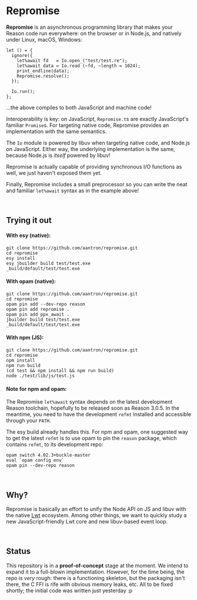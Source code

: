 # Repromise

**Repromise** is an asynchronous programming library that makes your Reason
code run everywhere: on the browser or in Node.js, and natively under Linux,
macOS, Windows:

```reason
let () = {
  ignore({
    let%await fd   = Io.open_("test/test.re");
    let%await data = Io.read (~fd, ~length = 1024);
    print_endline(data);
    Repromise.resolve();
  });

  Io.run();
};
```

...the above compiles to both JavaScript and machine code!

Interoperability is key: on JavaScript, `Repromise.t`s are exactly JavaScript's
familiar `Promise`s. For targeting native code, Repromise provides an
implementation with the same semantics.

The `Io` module is powered by libuv when targeting native code, and Node.js on
JavaScript. Either way, the underlying implementation is the same, because
Node.js is *itself* powered by libuv!

Repromise is actually capable of providing synchronous I/O functions as well, we
just haven't exposed them yet.

Finally, Repromise includes a small preprocessor so you can write the neat and
familiar `let%await` syntax as in the example above!



<br/>

## Trying it out

#### With esy (native):

```
git clone https://github.com/aantron/repromise.git
cd repromise
esy install
esy jbuilder build test/test.exe
_build/default/test/test.exe
```

#### With opam (native):

```
git clone https://github.com/aantron/repromise.git
cd repromise
opam pin add --dev-repo reason
opam pin add repromise .
opam pin add ppx_await .
jbuilder build test/test.exe
_build/default/test/test.exe
```

#### With npm (JS):

```
git clone https://github.com/aantron/repromise.git
cd repromise
npm install
npm run build
(cd test && npm install && npm run build)
node ./test/lib/js/test.js
```

#### Note for npm and opam:

The Repromise `let%await` syntax depends on the latest development Reason
toolchain, hopefully to be released soon as Reason 3.0.5. In the meantime, you
need to have the development `refmt` installed and accessible through your
`PATH`.

The esy build already handles this. For npm and opam, one suggested way to get
the latest `refmt` is to use opam to pin the `reason` package, which contains
`refmt`, to its development repo:

```
opam switch 4.02.3+buckle-master
eval `opam config env`
opam pin --dev-repo reason
```



<br/>

## Why?

Repromise is basically an effort to unify the Node API on JS and libuv with the
native [Lwt][lwt] ecosystem. Among other things, we want to quickly study a new
JavaScript-friendly Lwt core and new libuv-based event loop.

[lwt]: https://github.com/ocsigen/lwt



<br/>

## Status

This repository is in a **proof-of-concept** stage at the moment. We intend to
expand it to a full-blown implementation. However, for the time being, the repo
is *very* rough: there is a functioning skeleton, but the packaging isn't there,
the C FFI is rife with obvious memory leaks, etc. All to be fixed shortly; the
initial code was written just yesterday :p


[opam]: http://opam.ocaml.org/
[node]: https://nodejs.org/en/
[npm]: https://www.npmjs.com/
[libuv]: http://libuv.org/
[ctypes]: https://github.com/ocamllabs/ocaml-ctypes
[bs]: https://github.com/BuckleScript/bucklescript
[bsb-native]: https://github.com/bsansouci/bsb-native
[discord]: https://discordapp.com/invite/reasonml
